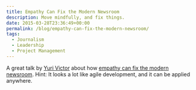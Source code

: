 ```yaml
---
title: Empathy Can Fix the Modern Newsroom
description: Move mindfully, and fix things.
date: 2015-03-28T23:36:49+00:00
permalink: /blog/empathy-can-fix-the-modern-newsroom/
tags:
  - Journalism
  - Leadership
  - Project Management
---
```


A great talk by [Yuri Victor](http://www.yurivictor.com) about how [empathy can fix the modern newsroom](https://www.youtube.com/watch?v=bYOOCG1gAaM). Hint: It looks a lot like agile development, and it can be applied anywhere.
